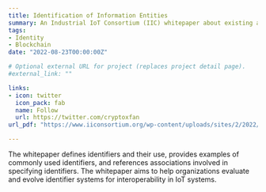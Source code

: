 ```yaml
---
title: Identification of Information Entities
summary: An Industrial IoT Consortium (IIC) whitepaper about existing and emerging identification schemes used in IIoT 
tags:
- Identity
- Blockchain 
date: "2022-08-23T00:00:00Z"

# Optional external URL for project (replaces project detail page).
#external_link: ""

links:
- icon: twitter
  icon_pack: fab
  name: Follow
  url: https://twitter.com/cryptoxfan
url_pdf: "https://www.iiconsortium.org/wp-content/uploads/sites/2/2022/08/Identification-of-Information-Entities-2022-08-23.pdf"

---
```

The whitepaper defines identifiers and their use, provides examples of commonly used identifiers, and references associations involved in specifying identifiers. The whitepaper aims to help organizations evaluate and evolve identifier systems for interoperability in IoT systems. 